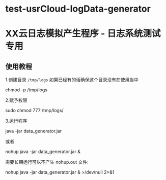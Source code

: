 # test-usrCloud-logData-generator
# XX云日志模拟产生程序 - 日志系统测试专用

## 使用教程

1.创建目录 `/tmp/logs` 如果已经有的话确保这个目录没有在使用当中
  
  chmod -p /tmp/logs
  
2.赋予权限

  sudo chmod 777 /tmp/logs/
  
3.运行程序

  java -jar data_generator.jar
  
  或者
  
  nohup java -jar data_generator.jar &
  
  需要长期运行可以不产生 nohup.out 文件:
  
  nohup java -jar data_generator.jar & >/dev/null 2>&1
 
